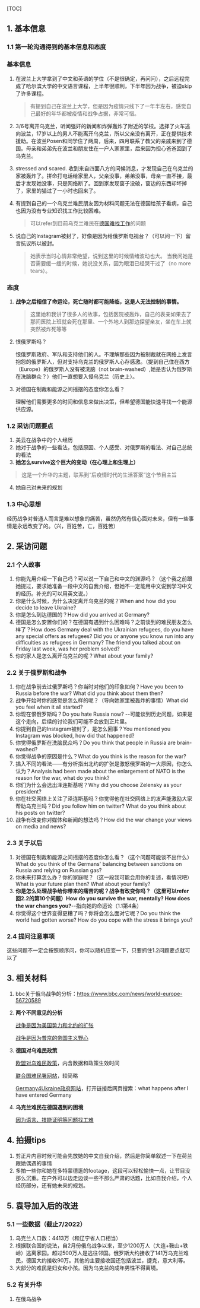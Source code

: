 [TOC]

## 1. 基本信息

### 1.1 第一轮沟通得到的基本信息和态度

### 基本信息

1. 在波兰上大学拿到了中文和英语的学位（不是很确定，再问问），之后远程完成了哈尔滨大学的中文语言课程，上半年很顺利，下半年因为战争，被迫skip了许多课程。

   > 有提到自己在波兰上大学，但是因为疫情只线下了一年半左右，感觉自己最好的年华都被疫情和战争占据，非常可惜。

2. 3/6号离开乌克兰，听闻强奸的新闻和炸弹轰炸了附近的学校。选择了火车逃向波兰，17岁以上的男人不能离开乌克兰，所以父亲没有离开，正在提供技术援助。在波兰Posen和同学住了两周，后来，四月联系了教父的亲戚来到了德国。母亲和弟弟先在波兰和朋友住在一户人家家里，后来因为担心爸爸回到了乌克兰。

3. stressed and scared.  收到来自四面八方的问候消息，才发现自己在乌克兰的家被轰炸了。拼命打电话给家里人，父亲没事，弟弟没事，母亲一直不接，最后才发现她没事，只是网络断了。回到家发现窗子没破，窗边的东西却坏掉了，家里的猫过了一小时也回来了。

4. 有提到自己的一个乌克兰难民朋友因为材料问题无法在德国给孩子看病，自己也因为没有专业知识找工作比较困难。

   > 可以refer到目前乌克兰难民在[德国难找工作](https://www.dw.com/en/ukrainian-refugees-face-poor-job-prospects-in-germany/a-62600360#:~:text=Germany%20hosts%20more%20than%20900%2C000,say%20they%20plan%20on%20staying.)的问题

5. 说自己的Instagram被封了，好像是因为给俄罗斯电视台？（可以问一下）留言抗议所以被封。

   > 她表示当时心情非常绝望，说到这里的时候情绪波动也大。 当我问她是否需要缓一缓的时候，她说没关系，因为眼泪已经哭干过了（no more tears）。

### 态度

1. **战争之后相信了命运论，死亡随时都可能降临，这是人无法控制的事情。**

   > 这里她和我讲了很多人的故事，包括医院被轰炸，自己的表亲如果去了那间医院上班就会死在那里、一个外地人到那边探望亲友，坐在车上就突然被炸死等等

2. 恨俄罗斯吗？

   恨俄罗斯政府、军队和支持他们的人。不理解那些因为被制裁就在网络上发言抱怨的俄罗斯人，但对支持乌克兰的俄罗斯人心存感激。（提到自己住在西方（Europe）的俄罗斯人没有被洗脑（not brain-washed）,她是否认为俄罗斯在洗脑群众？）他们一直想要入侵乌克兰（历史上）。

3. 对德国在制裁和能源之间摇摆的态度你怎么看？

   理解他们需要更多的时间和信息来做出决策，但希望德国能快速寻找一个能源供应源。

   

   

### 1.2 采访问题要点

1. 美云在战争中的个人经历
2. 她对于战争的一些看法，包括原因、个人感受、对俄罗斯的看法、对自己总统的看法
3. **她怎么survive这个巨大的变动（在心理上和生理上）**

> 这是一个升华的主题，联系到“后疫情时代的生活答案”这个节目主旨

4. 她自己对未来的规划

   

### 1.3 中心思想

经历战争对普通人而言是难以想象的痛苦，虽然仍然有信心面对未来，但有一些事情是永远改变了的。（兴，百姓苦，亡，百姓苦）



## 2. 采访问题

### 2.1 个人故事

1. 你能先用介绍一下自己吗？可以说一下自己和中文的渊源吗？（这个我之前跟她提过，要求她准备一段中文的自我介绍，但她不一定能用中文说到学习中文的经历。补充的可以用英文说。）
2. 你是什么时候，为什么决定离开乌克兰的呢？When and how did you decide to leave Ukraine?
3. 你是怎么到达德国的？How did  you arrived at Germany?
4. 德国是怎么安置你们的？在德国有遇到什么困难吗？之前谈到的难民朋友怎么样了？How does Germany deal with the Ukrainian refugees, do you have any special offers as refugees? Did you or anyone you know run into any difficulties as refugees in Germany? The friend you talked about on Friday last week, was her problem solved?
5. 你的家人是怎么离开乌克兰的呢？What about your family?

### 2.2 关于俄罗斯和战争

1. 你在战争前去过俄罗斯吗？你当时对他们的印象如何？Have you been to Russia before the war? What did you think about them then?
2. 战争开始时你的感觉是怎么样的呢？（导向她家里被轰炸的事情）What did you feel when it all started?
3. 你现在恨俄罗斯吗？Do you hate Russia now? --可能谈到历史问题，如果是这个走向，后续的讨论我们可能不会放到正片里。
4. 你提到自己的Instagram被封了，是怎么回事？You mentioned you Instagram was blocked, how did that happened?
5. 你觉得俄罗斯在洗脑民众吗？Do you think that people in Russia are brain-washed?
6. 你觉得战争的原因是什么？What do you think is the reason for the war?
7. 插入不同的看法——有分析指出北约的扩张是激怒俄罗斯的一大原因，你怎么认为？Analysis had been made about the enlargement of NATO is the reason for the war, what do you think?
8. 你们为什么会选出泽连斯基呢？Why did you choose Zelensky as your president?
9. 你在社交网络上关注了泽连斯基吗？你觉得他在社交网络上的发声能激励大家帮助乌克兰吗？Did you follow him on twitter? What do you think about his posts on twitter? 
10. 战争有改变你对媒体和新闻的想法吗？How did the war change your views on media and news? 

### 2.3 关于以后

1. 对德国在制裁和能源之间摇摆的态度你怎么看？（这个问题可能谈不出什么）What do you think of the Germans' balancing between sanctions on Russia and relying on Russian gas?
2. 你未来打算怎么办？你的家庭呢？（这一段我可能会用你的复述，看情况吧）What is your future plan then? What about your family?
3. **你是怎么处理战争给你带来的痛苦的呢？战争有改变你吗？（这里可以refer回2.2的第10个问题）How do you survive the war, mentally? How does the war changes you?**--指向她的命运论（1.1第4条）
4. 你觉得这个世界变得更糟了吗？你将会怎么面对它呢？Do you think the world had gotten worse? How do you cope with the stress it brings you? 

### 2.4 提问注意事项

这些问题不一定会按照顺序问，你可以随机应变一下，只要抓住1.2问题要点就可以了



## 3. 相关材料

1. bbc关于俄乌战争的分析：https://www.bbc.com/news/world-europe-56720589

2. **两个不同意见的分析**

   [战争是因为美国势力和北约的扩张](https://www.russiamatters.org/analysis/causes-and-consequences-ukraine-war)

   [战争是因为普京的帝国主义野心](https://www.russiamatters.org/analysis/whats-missing-mearsheimers-analysis-ukraine-war)

3. **德国对乌难民政策**

   [欧盟对乌难民政策](https://www.europarl.europa.eu/news/en/headlines/priorities/ukraine/20220324STO26151/the-eu-response-to-the-ukraine-refugee-crisis)，内含数据和政策生效时间

   [联合国难民署网站](https://help.unhcr.org/germany/information-on-ukraine/)，较简略

   [Germany4Ukraine政府网站](https://www.germany4ukraine.de/hilfeportal-en/entry-residence-and-return)，打开链接后网页搜索：what happens after I have entered Germany

4. **乌克兰难民在德国遇到的困境**

   [因为语言、技能证明等问题找工难](https://www.dw.com/en/ukrainian-refugees-face-poor-job-prospects-in-germany/a-62600360#:~:text=Germany%20hosts%20more%20than%20900%2C000,say%20they%20plan%20on%20staying.)

   

## 4. 拍摄tips

1. 剪正片内容时候可能会先放她的中文自我介绍，然后是你简单叙述一下在荷兰跟她偶遇的事情
2. 多拍一些你和她在多特蒙德逛的footage，这段可以轻松愉快一点，让节目没那么沉重。在户外可以边走边谈一些不那么严肃的话题，比如自我介绍，个人经历部分，还有她未来的规划。

## 5. 袁导加入后的改进

### 5.1 一些数据（截止7/2022）

1. 乌克兰人口数：4413万（和辽宁省人口相当）
2. 根据联合国的说法，自2月份俄乌战争以来，至少1200万人（大连+鞍山+铁岭）逃离家园。超过500万人是逃往邻国。俄罗斯大约接收了141万乌克兰难民，德国大约接收90万。其他的主要接收国还包括波兰，捷克，意大利等。
3. 大部分的难民是妇女和小孩。因为乌克兰的成年男性不得离境。

### 5.2 有关升华

1. 在俄乌战争



